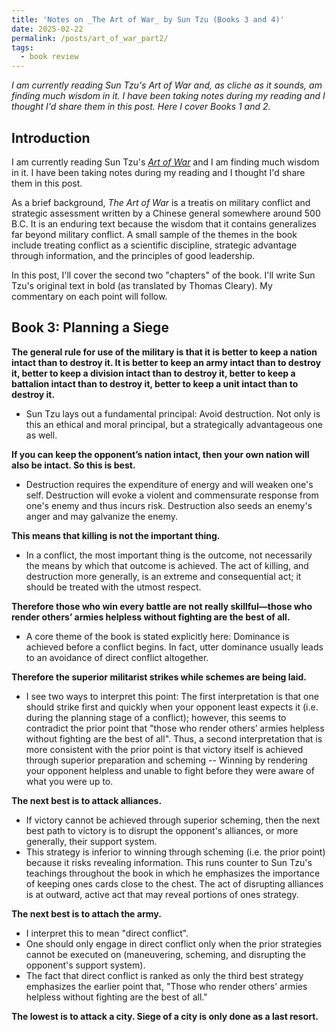 ```yaml
---
title: 'Notes on _The Art of War_ by Sun Tzu (Books 3 and 4)'
date: 2025-02-22
permalink: /posts/art_of_war_part2/
tags:
  - book review
---
```


_I am currently reading Sun Tzu's Art of War and, as cliche as it sounds, am finding much wisdom in it. I have been taking notes during my reading and I thought I'd share them in this post. Here I cover Books 1 and 2._

Introduction
------------

I am currently reading Sun Tzu's [_Art of War_](https://en.wikipedia.org/wiki/The_Art_of_War) and I am finding much wisdom in it. I have been taking notes during my reading and I thought I'd share them in this post. 

As a brief background, _The Art of War_ is a treatis on military conflict and strategic assessment written by a Chinese general somewhere around 500 B.C. It is an enduring text because the wisdom that it contains generalizes far beyond military conflict. A small sample of the themes in the book include treating conflict as a scientific discipline, strategic advantage through information, and the principles of good leadership. 

In this post, I'll cover the second two "chapters" of the book. I'll write Sun Tzu's original text in bold (as translated by Thomas Cleary). My commentary on each point will follow.

Book 3: Planning a Siege
------------------------

**The general rule for use of the military is that it is better to keep a nation intact than to destroy it. It is better to keep an army intact than to destroy it, better to keep a division intact than to destroy it, better to keep a battalion intact than to destroy it, better to keep a unit intact than to destroy it.**

* Sun Tzu lays out a fundamental principal: Avoid destruction. Not only is this an ethical and moral principal, but a strategically advantageous one as well. 

**If you can keep the opponent’s nation intact, then your own nation will also be intact. So this is best.**

* Destruction requires the expenditure of energy and will weaken one's self. Destruction will evoke a violent and commensurate response from one's enemy and thus incurs risk. Destruction also seeds an enemy's anger and may galvanize the enemy.

**This means that killing is not the important thing.**

* In a conflict, the most important thing is the outcome, not necessarily the means by which that outcome is achieved. The act of killing, and destruction more generally, is  an extreme and consequential act; it should be treated with the utmost respect.

**Therefore those who win every battle are not really skillful—those who render others’ armies helpless without fighting are the best of all.**

* A core theme of the book is stated explicitly here: Dominance is achieved before a conflict begins. In fact, utter dominance usually leads to an avoidance of direct conflict altogether.

**Therefore the superior militarist strikes while schemes are being laid.**

* I see two ways to interpret this point: The first interpretation is that one should strike first and quickly when your opponent least expects it (i.e. during the planning stage of a conflict); however, this seems to contradict the prior point that "those who render others’ armies helpless without fighting are the best of all". Thus, a second interpretation that is more consistent with the prior point is that victory itself is achieved through superior preparation and scheming -- Winning by rendering your opponent helpless and unable to fight before they were aware of what you were up to.  

**The next best is to attack alliances.**

* If victory cannot be achieved through superior scheming, then the next best path to victory is to disrupt the opponent's alliances, or more generally, their support system.
* This strategy is inferior to winning through scheming (i.e. the prior point) because it risks revealing information. This runs counter to Sun Tzu's teachings throughout the book in which he emphasizes the importance of keeping ones cards close to the chest. The act of disrupting alliances is at outward, active act that may reveal portions of ones strategy.

**The next best is to attach the army.**

* I interpret this to mean "direct conflict".
* One should only engage in direct conflict only when the prior strategies cannot be executed on (maneuvering, scheming, and disrupting the opponent's support system).
* The fact that direct conflict is ranked as only the third best strategy emphasizes the earlier point that, "Those who render others’ armies helpless without fighting are the best of all."

**The lowest is to attack a city. Siege of a city is only done as a last resort.**


